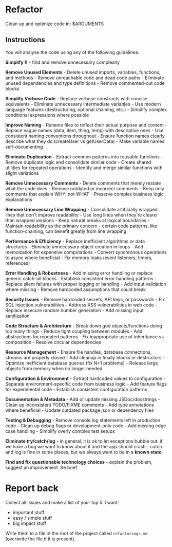# Refactor
Clean up and optimize code in: $ARGUMENTS

## Instructions

You will analyse the code using any of the following guidelines:

**Simplify !!**
    - find and remove unnecessary complexity

**Remove Unused Elements**
    - Delete unused imports, variables, functions, and methods
    - Remove unreachable code and dead code paths
    - Eliminate unused dependencies and type definitions
    - Remove commented-out code blocks

**Simplify Verbose Code**
    - Replace verbose constructs with concise equivalents
    - Eliminate unnecessary intermediate variables
    - Use modern language features (destructuring, optional chaining, etc.)
    - Simplify complex conditional expressions where possible

**Improve Naming**
    - Rename files to reflect their actual purpose and content
    - Replace vague names (data, item, thing, temp) with descriptive ones
    - Use consistent naming conventions throughout
    - Ensure function names clearly describe what they do (createUser vs getUserData)
    - Make variable names self-documenting

**Eliminate Duplication**
    - Extract common patterns into reusable functions
    - Remove duplicate logic and consolidate similar code
    - Create shared utilities for repeated operations
    - Identify and merge similar functions with slight variations

**Remove Unnecessary Comments**
    - Delete comments that merely restate what the code does
    - Remove outdated or incorrect comments
    - Keep only comments that explain WHY, not WHAT
    - Preserve complex business logic explanations

**Remove Unnecessary Line Wrapping**
    - Consolidate artificially wrapped lines that don't improve readability
    - Use long lines when they're clearer than wrapped versions
    - Keep natural breaks at logical boundaries
    - Maintain readability as the primary concern
    - certain code patterns, like function-chaining, can benefit greatly from line wrapping

**Performance & Efficiency**
    - Replace inefficient algorithms or data structures
    - Eliminate unnecessary object creation in loops
    - Add memoization for expensive computations
    - Convert synchronous operations to async where beneficial
    - Fix memory leaks (event listeners, timers, references)

**Error Handling & Robustness**
    - Add missing error handling or replace generic catch-all blocks
    - Establish consistent error handling patterns
    - Replace silent failures with proper logging or handling
    - Add input validation where missing
    - Remove hardcoded assumptions that could break

**Security Issues**
    - Remove hardcoded secrets, API keys, or passwords
    - Fix SQL injection vulnerabilities
    - Address XSS vulnerabilities in web code
    - Replace insecure random number generation
    - Add missing input sanitization

**Code Structure & Architecture**
    - Break down god objects/functions doing too many things
    - Reduce tight coupling between modules
    - Add abstractions for repeated patterns
    - Fix inappropriate use of inheritance vs composition
    - Resolve circular dependencies

**Resource Management**
    - Ensure file handles, database connections, streams are properly closed
    - Add cleanup in finally blocks or destructors
    - Optimize inefficient database queries (fix N+1 problems)
    - Release large objects from memory when no longer needed
 
**Configuration & Environment**
    - Extract hardcoded values to configuration
    - Separate environment-specific code from business logic
    - Add feature flags for experimental code
    - Establish consistent configuration patterns

**Documentation & Metadata**
    - Add or update missing JSDoc/docstrings
    - Clean up inconsistent TODO/FIXME comments
    - Add type annotations where beneficial
    - Update outdated package.json or dependency files

**Testing & Debugging**
    - Remove console.log statements left in production code
    - Clean up debug flags or development-only code
    - Add missing edge case handling
    - Simplify overly complex test setups

**Eliminate try/catch/log**
    - in general, it is ok to let exceptions bubble out.  if we have a bug we want to know about it and the app should crash
    - catch and log is fine in some places, but we always want to be in a **known state**

**Find and fix questionable technology choices**
    - explain the problem, suggest an improvement. Be brief.

# Report back

Collect all issues and make a list of your top 5. I want:

 * important stuff
 * easy / simple stuff
 * big impact stuff  

Write them to a file in the root of the project called `refactorings.md` (overwrite the file if it is present).